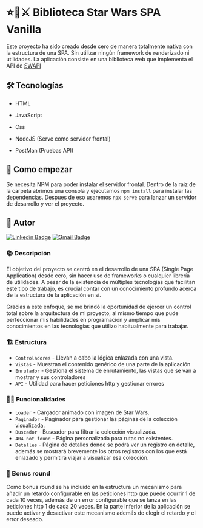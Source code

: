 # ⭐🌌⚔ Biblioteca Star Wars SPA Vanilla

Este proyecto ha sido creado desde cero de manera totalmente nativa con la estructura de una SPA. Sin utilizar ningún framework de renderizado ni utilidades.
La aplicación consiste en una biblioteca web que implementa el API de [SWAPI](https://swapi.dev/)

## 🛠️ Tecnologías

- HTML
- JavaScript
- Css

- NodeJS (Serve como servidor frontal)
- PostMan (Pruebas API)

## 🚀 Como empezar

Se necesita NPM para poder instalar el servidor frontal.
Dentro de la raiz de la carpeta abrimos una consola y ejecutamos `npm install` para instalar las dependencias. Despues de eso usaremos `npx serve` para lanzar un servidor de desarrollo y ver el proyecto.

## 🧔 Autor

[![Linkedin Badge](https://img.shields.io/badge/-LinkedIn-blue?style=flat-square&logo=Linkedin&logoColor=white&link=https://www.linkedin.com/in/emiliojosefullstackdeveloper/)](https://www.linkedin.com/in/emiliojosefullstackdeveloper/)
[![Gmail Badge](https://img.shields.io/badge/-ejperezmariscal@gmail.com-D14836?style=flat-square&logo=Gmail&logoColor=white&link=mailto:ejperezmariscal@gmail.com)](mailto:ejperezmariscal@gmail.com)<br>

### 📚 Descripción

El objetivo del proyecto se centró en el desarrollo de una SPA (Single Page Application) desde cero, sin hacer uso de frameworks o cualquier librería de utilidades. A pesar de la existencia de múltiples tecnologías que facilitan este tipo de trabajo, es crucial contar con un conocimiento profundo acerca de la estructura de la aplicación en sí.

Gracias a este enfoque, se me brindó la oportunidad de ejercer un control total sobre la arquitectura de mi proyecto, al mismo tiempo que pude perfeccionar mis habilidades en programación y amplicar mis conocimientos en las tecnologías que utilizo habitualmente para trabajar.

### 🏗️ Estructura

- `Controladores` - Llevan a cabo la lógica enlazada con una vista.
- `Vistas` - Muestran el contenido genérico de una parte de la aplicación
- `Enrutador` - Gestiona el sistema de enrutamiento, las vistas que se van a mostrar y sus controladores
- `API` - Utilidad para hacer peticiones http y gestionar errores

### 👩‍💻 Funcionalidades

- `Loader` - Cargador animado con imagen de Star Wars.
- `Paginador` - Paginador para gestionar las páginas de la colección visualizada.
- `Buscador` - Buscador para filtrar la colección visualizada.
- `404 not found` - Página personalizada para rutas no existentes.
- `Detalles` - Página de detalles donde se podrá ver un registro en detalle, además se mostrará brevemente los otros registros con los que está enlazado y permitirá viajar a visualizar esa colección.

### 🎁 Bonus round

Como bonus round se ha incluido en la estructura un mecanismo para añadir un retardo configurable en las peticiones http que puede ocurrir 1 de cada 10 veces, además de un error configurable que se lanza en las peticiones http 1 de cada 20 veces. En la parte inferior de la aplicación se puede activar y desactivar este mecanismo además de elegir el retardo y el error deseado.
